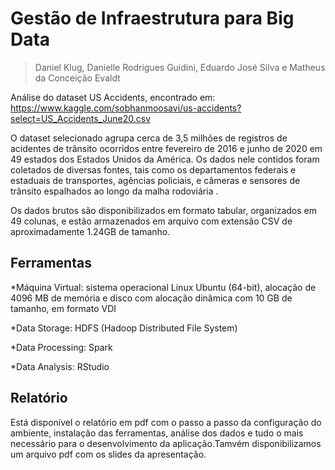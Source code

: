 # Gestão de Infraestrutura para Big Data
> Daniel Klug, Danielle Rodrigues Guidini, Eduardo José Silva e Matheus da Conceição Evaldt

Análise do dataset US Accidents, encontrado em: https://www.kaggle.com/sobhanmoosavi/us-accidents?select=US_Accidents_June20.csv

O dataset selecionado agrupa cerca de 3,5 milhões de registros de acidentes de trânsito ocorridos entre fevereiro de 2016 e junho de 2020 em 49 estados dos Estados Unidos da 
América. Os dados nele contidos foram coletados de diversas fontes, tais como os departamentos federais e estaduais de transportes, agências policiais, e câmeras e sensores 
de trânsito espalhados ao longo da malha rodoviária . 

Os dados brutos são disponibilizados em formato tabular, organizados em 49 colunas, e estão armazenados em arquivo com extensão CSV de aproximadamente 1.24GB de tamanho.

## Ferramentas
*Máquina Virtual: sistema operacional Linux Ubuntu (64-bit), alocação de 4096 MB de memória e disco com alocação dinâmica com 10 GB de tamanho, em formato VDI

*Data Storage: HDFS (Hadoop Distributed File System)

*Data Processing: Spark

*Data Analysis: RStudio

## Relatório
Está disponível o relatório em pdf com o passo a passo da configuração do ambiente, instalação das ferramentas, análise dos dados e tudo o mais necessário para o desenvolvimento
da aplicação.Tamvém disponibilizamos um arquivo pdf com os slides da apresentação.


